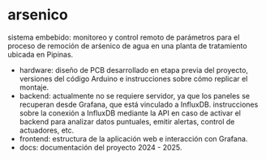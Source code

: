 # arsenico
sistema embebido: monitoreo y control remoto de parámetros para el proceso de remoción de arśenico de agua en una planta de tratamiento ubicada en Pipinas.

- hardware: diseño de PCB desarrollado en etapa previa del proyecto, versiones del código Arduino e instrucciones sobre cómo replicar el montaje.
- backend: actualmente no se requiere servidor, ya que los paneles se recuperan desde Grafana, que está vinculado a InfluxDB. 
instrucciones sobre la conexión a InfluxDB mediante la API en caso de activar el backend para analizar datos puntuales, emitir alertas, control de actuadores, etc.  
- frontend: estructura de la aplicación web e interacción con Grafana.
- docs: documentación del proyecto 2024 - 2025.

